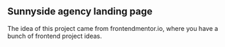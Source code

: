 ## Sunnyside agency landing page

The idea of this project came from frontendmentor.io, where you have a bunch of frontend project ideas. 